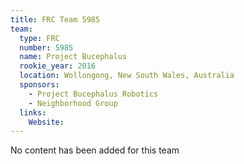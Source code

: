 ```yaml
---
title: FRC Team 5985
team:
  type: FRC
  number: 5985
  name: Project Bucephalus
  rookie_year: 2016
  location: Wollongong, New South Wales, Australia
  sponsors:
    - Project Bucephalus Robotics
    - Neighborhood Group
  links:
    Website: 
---
```

No content has been added for this team